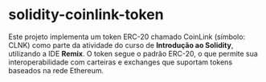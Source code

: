 # solidity-coinlink-token
Este projeto implementa um token ERC-20 chamado CoinLink (símbolo: CLNK) como parte da atividade do curso de **Introdução ao Solidity**, utilizando a IDE **Remix**. O token segue o padrão ERC-20, o que permite sua interoperabilidade com carteiras e exchanges que suportam tokens baseados na rede Ethereum.
